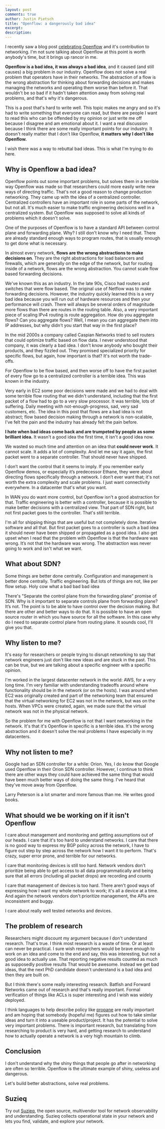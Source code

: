 ```yaml
---
layout: post
comments: true
author: Justin Pietsch
title: "Openflow: a dangerously bad idea"
excerpt:
description:
---
```


I recently saw a blog post [celebrating Openflow](https://opennetworking.org/news-and-events/blog/openflow-catalyst-that-kickstarted-the-sdn-transformation/) and it's contribution to networking. I'm not sure talking about Openflow at this point is worth anybody's time, but it brings up rancor in me.

**Openflow is a bad idea, it was always a bad idea**, and it caused (and still causes) a big problem in our industry. Openflow does not solve a real problem that operators have in their networks. The abstraction of a flow is the wrong abstraction for thinking about forwarding decisions and makes managing the networks and operating them worse than before it. That wouldn't be so bad if it hadn't taken attention away from solving real problems, and that's why it's dangerous.

This is a post that's hard to write well. This topic makes me angry and so it's had to write something that everyone can read, but there are people I want to read this who can be offended by my opinion or just write me off because I disagree and am emotional about it. I want a real discussion because I think there are some really important points for our industry. It doesn't really matter that I don't like Openflow, **it matters why I don't like Openflow.**

I wish there was a way to rebuttal bad ideas. This is what I'm trying to do here.

## Why is Openflow a bad idea?

Openflow points out some important problems, but solves them in a terrible way Openflow was made so that researchers could more easily write new ways of directing traffic. That's not a good reason to change production networking. They came up with the idea of a centralized controller. Centralized controllers have an important role in some parts of the network, but not all. It's much easier to make traffic engineering decisions well in a centralized system. But Openflow was supposed to solve all kinds of problems which it doesn't solve.

One of the purposes of Openflow is to have a standard API between control plane and forwarding plane. Why? I still don't know why I need that. There are already standard enough ways to program routes, that is usually enough to get done what is necessary.

In almost every network, **flows are the wrong abstractions to make decisions on**. They are the right abstractions for load balancers and firewalls, which are generally on the edge of the network, but for routing inside of a network, flows are the wrong abstraction. You cannot scale flow based forwarding decisions.

We've known this as an industry. In the late 90s, Cisco had routers and switches that were flow based. The original use of Netflow was to make forwarding decisions. However, the industry quickly learned this is a very bad idea because you will run out of hardware resources and then your performance will crash. There will always be several orders of magnitude more flows than there are routes in the routing table. Also, a very important piece of scaling IPv4 routing is route aggregation. How do you aggregate flows? Can you aggregate flows? Well, I mean you can aggregate them into IP addresses, but why didn't you start that way in the first place?

In the mid 2000s a company called Caspian Networks tried to sell routers that could optimize traffic based on flow data. I never understood that company, it was clearly a bad idea. I don't know anybody who bought their products, and they fizzled out. They promised specialized priority for specific flows, but again, how important is that? It's not worth the trade-offs.

For Openflow to be flow based, and then worse off to have the first packet of every flow go to a centralized controller is a terrible idea. This was known in the industry.

Very early in EC2 some poor decisions were made and we had to deal with some terrible flow routing that we didn't understand, including that the first packet of a flow had to go to a very slow processor. It was terrible, lots of suffering. Daily meeting with not-enough-progress, sad, very sad customers, etc. The idea in this post that flows are a bad idea is not abstract; flow based decision making through a network is non-scalable, I've felt the pain and the industry has already felt the pain before.

**I hate when bad ideas come back and are trumpeted by people as some brilliant idea.** It wasn't a good idea the first time, it isn't a good idea now.

We wasted so much time and attention on an idea that **could never work**. It cannot scale. It adds a lot of complexity. And let me say it again, the first packet went to a separate controller. That should never have shipped.

I don’t want the control that it seems to imply. If you remember early Openflow demos, or especially it’s predecessor Ethane, they were about directing flows specifically through a network. I don’t ever want that; it's not worth the extra complexity and scale problems. I just want connectivity everywhere. In a datacenter that's what you want.

In WAN you do want more control, but Openflow isn't a good abstraction for that. Traffic engineering is better with a controller, because it is possible to make better decisions with a centralized view. That part of SDN right, but not first packet goes to the controller. That's still terrible.

I'm all for shipping things that are useful but not completely done. Iterative software and all that. But first packet goes to a controller is such a bad idea it should never have been shipped or propagated as a good idea. I also get upset when I read that the problem with Openflow is that the hardware was wrong. It’s not that the hardware was wrong. The abstraction was never going to work and isn't what we want.

## What about SDN?

Some things are better done centrally. Configuration and management is better done centrally. Traffic engineering. But lots of things are not, like per flow setup. Holy cow what a bad bad bad idea

There's "Separate the control plane from the forwarding plane" promise of SDN. Why is it important to separate controls plane from forwarding plane? It’s not. The point is to be able to have control over the decision making. But there are other and better ways to do that. It is possible to have an open source router in which you have source for all the software. In this case why do I need to separate control plane from routing plane. It sounds cool, I'll give you that.
## Why listen to me?

It's easy for researchers or people trying to disrupt networking to say that network engineers just don't like new ideas and are stuck in the past. This can be true, but we are talking about a specific engineer with a specific opinion.

I'm worked in the largest datacenter network in the world: AWS, for a very long time. I'm very familiar with understanding tradeoffs around where functionality should be in the network (or on the hosts). I was around when EC2 was originally created and part of the networking team that ensured that the virtual networking for EC2 was not in the network, but was on the hosts. When VPCs were created, again, we made sure that the virtual network was not in the physical network.

So the problem for me with Openflow is not that I want networking in the network. It's that it's Openflow in specific is a terrible idea. It's the wrong abstraction and it doesn't solve the real problems I have especially in my datacenters.

## Why not listen to me?

Google had an SDN controller for a while: Orion. Yes, I do know that Google used Openflow in their Orion SDN controller. However, I continue to think there are other ways they could have achieved the same thing that would have been much better ways of doing the same thing. I've heard that they've move away from Openflow.

Larry Peterson is a lot smarter and more famous than me. He writes good books.

## What should we be working on if it isn't Openflow

I care about management and monitoring and getting assumptions out of our heads. I care that it's too hard to understand networks. I care that there is no good way to express my BGP policy across the network, I have to figure out step by step across the network how I want it to perform. That's crazy, super error prone, and terrible for our networks.

I care that monitoring devices is still too hard. Network vendors don't prioritize being able to get access to all data programmatically and being sure that all errors (including all packet drops) are recording and counts

I care that management of devices is too hard. There aren't good ways of expressing how I want my whole network to work; it's all a device at a time. And again the network vendors don't prioritize management, the APIs are inconsistent and buggy.

I care about really well tested networks and devices.

## The problem of research

Researchers might discount my argument because I don't understand research. That's true. I think most research is a waste of time. Or at least can never be practical. I sure wish researchers would be brave enough to work on an idea and come to the end and say, this was interesting, but not a good idea to actually use. That reporting negative results counted as much as supposedly positive results That would be awesome. Instead we get bad ideas, that the next PhD candidate doesn't understand is a bad idea and then they are built on.

But I think there's some really interesting research. Batfish and Forward Networks came out of research and that's really important. Formal verification of things like ACLs is super interesting and I wish was widely deployed.

I think languages to help describe policy like [propane](https://propane-lang.org/) are really important and am hoping that somebody (hopeful me) figures out how to take similar ideas and turn it into a useable product/project. It has the potential to solve very important problems. There is important research, but translating from researching to product is very hard, and getting research to understand how to actually operate a network is a very high mountain to climb.

## Conclusion

I don't understand why the shiny things that people go after in networking are often so terrible. Openflow is the ultimate example of shiny, useless and dangerous.

Let's build better abstractions, solve real problems.

## Suzieq

Try out [Suzieq](https://www.stardustsystems.net/suzieq/), the open source, multivendor tool for network observability and understanding. Suzieq collects operational state in your network and lets you find, validate, and explore your network. 
